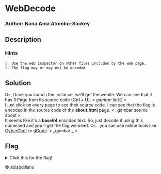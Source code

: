 # WebDecode

### Author: Nana Ama Atombo-Sackey

## Description

### Hints
```md
1. Use the web inspector on other files included by the web page.
2. The flag may or may not be encoded
```

## Solution
Ok, Once you launch the instance, we'll get the webite. We can see that it has 3 Page from its source code (Ctrl + U).
< _gambar link2_ >
</br>
I just click on every page to see their source code. I can see that the flag is encoded in the source code of the **about.html** page.
< _gambar source about >
</br>
It seems like it's a **base64** encoded text. So, just decode it using this command and you'll get the flag we need. Or... you can use online tools like [CyberChef](https://gchq.github.io/CyberChef/) or [dCode](ode.fr/base-64-encoding).
< _gambar _ >


## Flag
<details>
  <summary>Click this for the flag!</summary>

  ```
  picoCTF{web_succ3ssfully_d3c0ded_df0da727}
  ```
</details>


<p>&copy; abiabdillahx</p>